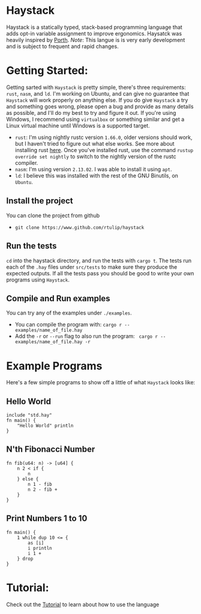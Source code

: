 # Haystack

Haystack is a statically typed, stack-based programming language that adds opt-in variable assignment to improve ergonomics.
Haysatck was heavily inspired by [Porth](https://www.gitlab.com/tsoding/porth).
*Note*: This langue is is very early development and is subject to frequent and rapid changes.

# Getting Started:
Getting sarted with `Haystack` is pretty simple, there's three requirements: `rust`, `nasm`, and `ld`. I'm working on Ubuntu, and can give no guarantee that `Haystack` will work properly on anything else. If you do give `Haystack` a try and something goes wrong, please open a bug and provide as many details as possible, and I'll do my best to try and figure it out. If you're using Windows, I recommend using `virtualbox` or something similar and get a Linux virtual machine until Windows is a supported target.

* `rust`: I'm using nightly rustc version `1.66.0`, older versions should work, but I haven't tried to figure out what else works. See more about installing rust [here](https://www.rust-lang.org/tools/install). Once you've installed rust, use the command `rustup override set nightly` to switch to the nightly version of the rustc compiler.
* `nasm`: I'm using version `2.13.02`. I was able to install it using `apt`.
* `ld`: I believe this was installed with the rest of the GNU Binutils, on `Ubuntu`. 

## Install the project

You can clone the project from github
* `git clone https://www.github.com/rtulip/haystack`

## Run the tests
`cd` into the haystack directory, and run the tests with `cargo t`.
The tests run each of the `.hay` files under `src/tests` to make sure they produce the expected outputs. If all the tests pass you should be good to write your own programs using `Haystack`.

## Compile and Run examples

You can try any of the examples under `./examples`.
* You can compile the program with: `cargo r -- examples/name_of_file.hay`
* Add the `-r` or `--run` flag to also run the program:  ` cargo r -- examples/name_of_file.hay -r`

# Example Programs
Here's a few simple programs to show off a little of what `Haystack` looks like:

## Hello World
```
include "std.hay"
fn main() {
    "Hello World" println
}
```

## N'th Fibonacci Number
```
fn fib(u64: n) -> [u64] {
    n 2 < if {
        n
    } else {
        n 1 - fib
        n 2 - fib +
    }
}
```

## Print Numbers 1 to 10
```
fn main() {
    1 while dup 10 <= {
        as [i]
        i println
        i 1 +
    } drop
}
```

# Tutorial:
Check out the [Tutorial](https://www.github.com/rtulip/haystack/wiki/Tutorial) to learn about how to use the language

